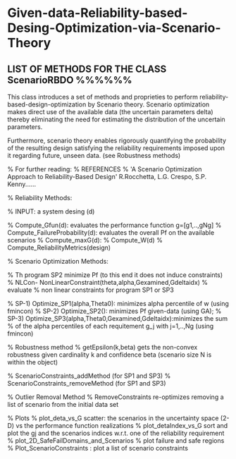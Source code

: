 # Given-data-Reliability-based-Desing-Optimization-via-Scenario-Theory
## LIST OF METHODS FOR THE CLASS ScenarioRBDO %%%%%%

This class introduces a set of methods and proprieties to perform reliability-based-design-optimization by Scenario theory. 
Scenario optimization makes direct use of the available data (the uncertain parameters delta) 
thereby eliminating the need for estimating the distribution of the uncertain parameters.

Furthermore, scenario theory enables rigorously quantifying the probability of the resulting design satisfying the reliability requirements
imposed upon it regarding future, unseen data. (see Robustness methods) 


%  For further reading:
%  REFERENCES
% 'A Scenario Optimization Approach to Reliability-Based Design'  R.Rocchetta, L.G. Crespo, S.P. Kenny......


%  Reliability Methods: 

% INPUT: a system desing (d)

%      Compute_Gfun(d): evaluates the performance function g=[g1,..,gNg]
%      Compute_FailureProbability(d): evaluates the overall Pf on the available scenarios
%      Compute_maxG(d):
%      Compute_W(d)
%      Compute_ReliabilityMetrics(design)

%  Scenario Optimization Methods:
 
%           Th program SP2 minimize Pf (to this end it does not induce constraints)
%   NLCon-  NonLinearConstraint(theta,alpha,Gexamined,Gdeltaidx) % evaluate
%           non linear constraints for program SP1 or SP3

%  SP-1)    Optimize_SP1(alpha,Theta0):  minimizes alpha percentile of w (using fmincon)
%  SP-2)    Optimize_SP2(): minimizes Pf given-data (using GA);
%  SP-3)    Optimize_SP3(alpha,Theta0,Gexamined,Gdeltaidx):minimizes the sum
%           of the alpha percentiles of each requitement g_j with j=1,..,Ng  (using fmincon)

% Robustness method
%   getEpsilon(k,beta)  gets the non-convex robustness given cardinality k  and confidence beta (scenario size N is within the object)
 
%   ScenarioConstraints_addMethod (for SP1 and SP3)
%   ScenarioConstraints_removeMethod (for SP1 and SP3)

%  Outlier Removal Method
%   RemoveConstraints re-optimizes removing a list of scenario from the initial data set

%  Plots
%    plot_deta_vs_G scatter: the scenarios in the uncertainty space (2-D) vs the performance function realizations
%    plot_detaIndex_vs_G sort and plot the gj and the scenarios indices w.r.t. one of the reliability requirement
%    plot_2D_SafeFailDomains_and_Scenarios % plot failure and safe regions
%    Plot_ScenarioConstraints : plot a list of scenario constraints
